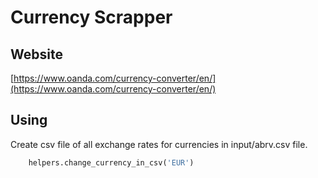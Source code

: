 # Currency Scrapper


## Website
[https://www.oanda.com/currency-converter/en/](https://www.oanda.com/currency-converter/en/)

## Using

Create csv file of all exchange rates for currencies in input/abrv.csv file.

```python
    helpers.change_currency_in_csv('EUR')
```
